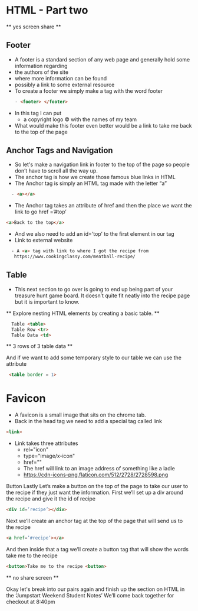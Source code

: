 
# HTML - Part two


** yes screen share **

## Footer
- A footer is a standard section of any web page and generally hold some information regarding 
- the authors of the site
- where more information can be found
- possibly a link to some external resource
- To create a footer we simply make a tag with the word footer
  ```html
  - <footer> </footer>
  ```
- In this tag I can put 
  - a copyright logo © with the names of my team
- What would make this footer even better would be a link to take me back to the top of the page

## Anchor Tags and Navigation
- So let's make a navigation link in footer to the top of the page so people don’t have to scroll all the way up. 
- The anchor tag is how we create those famous blue links in HTML
- The Anchor tag is simply an HTML tag made with the letter “a”
```html
  - <a></a>
```
- The Anchor tag takes an attribute of href and then the place we want the link to go
href =’#top’
```html
<a>Back to the top</a>
```
- And we also need to add an id=’top’ to the first element in our <body> tag
- Link to external website
```html
  - A <a> tag with link to where I got the recipe from 
   https://www.cookingclassy.com/meatball-recipe/
  ```

## Table
- This next section to go over is going to end up being part of your treasure hunt game board. It doesn’t quite fit neatly into the recipe page but it is important to know.

** Explore nesting HTML elements by creating a basic table. **
```html
  Table <table>
  Table Row <tr>
  Table Data <td>
```
** 3 rows of 3 table data **

And if we want to add some temporary style to our table we can use the attribute
```html
 <table border = 1>
```

# Favicon
  - A favicon is a small image that sits on the chrome tab.
  - Back in the head tag we need to add a special tag called link

```html
<link>
```
- Link takes three attributes
    - rel="icon" 
    - type="image/x-icon"
    - href=""
    - The href will link to an image address of something like a ladle
    - https://cdn-icons-png.flaticon.com/512/2728/2728598.png

Button
Lastly Let’s make a button on the top of the page to take our user to the recipe if they just want the information.
First we’ll set up a div around the recipe and give it the id of recipe
```html
<div id=’recipe’></div>
```
Next we’ll create an anchor tag at the top of the page that will send us to the recipe
```html
<a href=’#recipe’></a>
```
And then inside that a tag we’ll create a button tag that will show the words take me to the recipe

```html
<button>Take me to the recipe <button>
```
** no share screen **

Okay let's break into our pairs again and finish up the section on HTML in the ‘Jumpstart Weekend Student Notes’ 
We’ll come back together for checkout at 8:40pm
